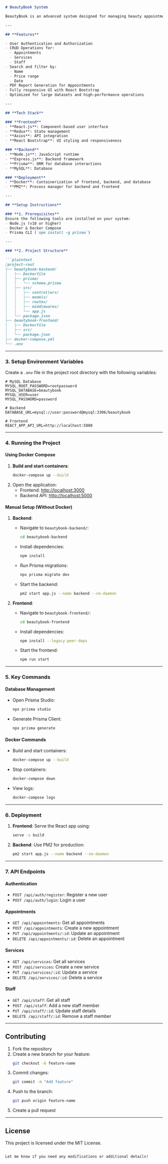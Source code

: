 ```markdown
# BeautyBook System

BeautyBook is an advanced system designed for managing beauty appointments, services, and staff. It allows users to add, update, delete, and view records, with features like search, filter, and PDF report generation. The system uses a modern tech stack and is containerized using Docker for seamless deployment.

---

## **Features**

- User Authentication and Authorization
- CRUD Operations for:
  - Appointments
  - Services
  - Staff
- Search and filter by:
  - Name
  - Price range
  - Date
- PDF Report Generation for Appointments
- Fully responsive UI with React Bootstrap
- Optimized for large datasets and high-performance operations

---

## **Tech Stack**

### **Frontend**
- **React.js**: Component-based user interface
- **Redux**: State management
- **Axios**: API integration
- **React Bootstrap**: UI styling and responsiveness

### **Backend**
- **Node.js**: JavaScript runtime
- **Express.js**: Backend framework
- **Prisma**: ORM for database interactions
- **MySQL**: Database

### **Deployment**
- **Docker**: Containerization of frontend, backend, and database
- **PM2**: Process manager for backend and frontend

---

## **Setup Instructions**

### **1. Prerequisites**
Ensure the following tools are installed on your system:
- Node.js (v18 or higher)
- Docker & Docker Compose
- Prisma CLI (`npm install -g prisma`)

---

### **2. Project Structure**

```plaintext
/project-root
├── beautybook-backend/
│   ├── Dockerfile
│   ├── prisma/
│   │   └── schema.prisma
│   ├── src/
│   │   ├── controllers/
│   │   ├── models/
│   │   ├── routes/
│   │   ├── middlewares/
│   │   └── app.js
│   └── package.json
├── beautybook-frontend/
│   ├── Dockerfile
│   ├── src/
│   └── package.json
├── docker-compose.yml
└── .env
```

---

### **3. Setup Environment Variables**

Create a `.env` file in the project root directory with the following variables:

```env
# MySQL Database
MYSQL_ROOT_PASSWORD=rootpassword
MYSQL_DATABASE=beautybook
MYSQL_USER=user
MYSQL_PASSWORD=password

# Backend
DATABASE_URL=mysql://user:password@mysql:3306/beautybook

# Frontend
REACT_APP_API_URL=http://localhost:5000
```

---

### **4. Running the Project**

#### **Using Docker Compose**
1. **Build and start containers**:
   ```bash
   docker-compose up --build
   ```
2. Open the application:
   - Frontend: [http://localhost:3000](http://localhost:3000)
   - Backend API: [http://localhost:5000](http://localhost:5000)

#### **Manual Setup (Without Docker)**
1. **Backend**:
   - Navigate to `beautybook-backend/`:
     ```bash
     cd beautybook-backend
     ```
   - Install dependencies:
     ```bash
     npm install
     ```
   - Run Prisma migrations:
     ```bash
     npx prisma migrate dev
     ```
   - Start the backend:
     ```bash
     pm2 start app.js --name backend --no-daemon
     ```

2. **Frontend**:
   - Navigate to `beautybook-frontend/`:
     ```bash
     cd beautybook-frontend
     ```
   - Install dependencies:
     ```bash
     npm install --legacy-peer-deps
     ```
   - Start the frontend:
     ```bash
     npm run start
     ```

---

### **5. Key Commands**

#### **Database Management**
- Open Prisma Studio:
  ```bash
  npx prisma studio
  ```
- Generate Prisma Client:
  ```bash
  npx prisma generate
  ```

#### **Docker Commands**
- Build and start containers:
  ```bash
  docker-compose up --build
  ```
- Stop containers:
  ```bash
  docker-compose down
  ```
- View logs:
  ```bash
  docker-compose logs
  ```

---

### **6. Deployment**

1. **Frontend**: Serve the React app using:
   ```bash
   serve -s build
   ```
2. **Backend**: Use PM2 for production:
   ```bash
   pm2 start app.js --name backend --no-daemon
   ```

---

### **7. API Endpoints**

#### **Authentication**
- `POST /api/auth/register`: Register a new user
- `POST /api/auth/login`: Login a user

#### **Appointments**
- `GET /api/appointments`: Get all appointments
- `POST /api/appointments`: Create a new appointment
- `PUT /api/appointments/:id`: Update an appointment
- `DELETE /api/appointments/:id`: Delete an appointment

#### **Services**
- `GET /api/services`: Get all services
- `POST /api/services`: Create a new service
- `PUT /api/services/:id`: Update a service
- `DELETE /api/services/:id`: Delete a service

#### **Staff**
- `GET /api/staff`: Get all staff
- `POST /api/staff`: Add a new staff member
- `PUT /api/staff/:id`: Update staff details
- `DELETE /api/staff/:id`: Remove a staff member

---

## **Contributing**
1. Fork the repository
2. Create a new branch for your feature:
   ```bash
   git checkout -b feature-name
   ```
3. Commit changes:
   ```bash
   git commit -m "Add feature"
   ```
4. Push to the branch:
   ```bash
   git push origin feature-name
   ```
5. Create a pull request

---

## **License**
This project is licensed under the MIT License.
```

Let me know if you need any modifications or additional details!